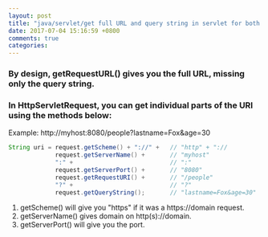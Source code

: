 ```yaml
---
layout: post
title: "java/servlet/get full URL and query string in servlet for both HTTP and HTTPS requests"
date: 2017-07-04 15:16:59 +0800
comments: true
categories: 
---
```


### By design, getRequestURL() gives you the full URL, missing only the query string.

### In HttpServletRequest, you can get individual parts of the URI using the methods below:

Example: http://myhost:8080/people?lastname=Fox&age=30

```java
String uri = request.getScheme() + "://" +   // "http" + "://
             request.getServerName() +       // "myhost"
             ":" +                           // ":"
             request.getServerPort() +       // "8080"
             request.getRequestURI() +       // "/people"
             "?" +                           // "?"
             request.getQueryString();       // "lastname=Fox&age=30"
```

1. getScheme() will give you "https" if it was a https://domain request.
2. getServerName() gives domain on http(s)://domain.
3. getServerPort() will give you the port.